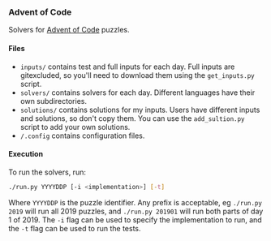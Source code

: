 ### Advent of Code

Solvers for [Advent of Code](https://adventofcode.com/) puzzles.

#### Files

- `inputs/` contains test and full inputs for each day. Full inputs are
  gitexcluded, so you'll need to download them using the `get_inputs.py`
  script.
- `solvers/` contains solvers for each day. Different languages have their
  own subdirectories.
- `solutions/` contains solutions for my inputs. Users have different inputs
  and solutions, so don't copy them. You can use the `add_sultion.py` script
  to add your own solutions.
- `/.config` contains configuration files.

#### Execution

To run the solvers, run:

```sh
./run.py YYYYDDP [-i <implementation>] [-t]
```

Where `YYYYDDP` is the puzzle identifier. Any prefix is acceptable, eg
`./run.py 2019` will run all 2019 puzzles, and `./run.py 201901` will run
both parts of day 1 of 2019. The `-i` flag can be used to specify the
implementation to run, and the `-t` flag can be used to run the tests.
